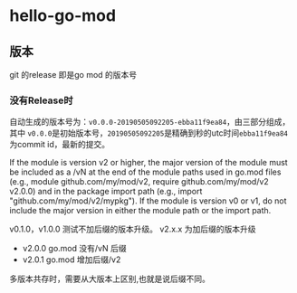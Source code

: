 # hello-go-mod



## 版本 

git 的release 即是go mod 的版本号

### 没有Release时

自动生成的版本号为：`v0.0.0-20190505092205-ebba11f9ea84`，由三部分组成，其中 `v0.0.0`是初始版本号，`20190505092205`是精确到秒的utc时间`ebba11f9ea84`为commit id，最新的提交。  


If the module is version v2 or higher, the major version of the module must be included as a /vN at the end of the module paths used in go.mod files (e.g., module github.com/my/mod/v2, require github.com/my/mod/v2 v2.0.0) and in the package import path (e.g., import "github.com/my/mod/v2/mypkg").
If the module is version v0 or v1, do not include the major version in either the module path or the import path.

v0.1.0，v1.0.0 测试不加后缀的版本升级。 v2.x.x 为加后缀的版本升级

- v2.0.0 go.mod 没有/vN 后缀 
- v2.0.1 go.mod 增加后缀/v2

多版本共存时，需要从大版本上区别,也就是说后缀不同。